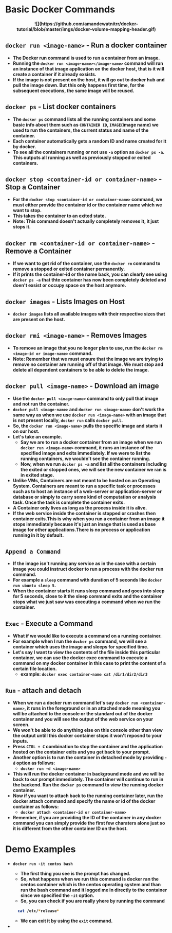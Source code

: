<p align="justify">
<strong>

# Basic Docker Commands

<center>
![](https://github.com/amandewatnitrr/docker-tutorial/blob/master/imgs/docker-volume-mapping-header.gif)
</center>

## `docker run <image-name>` - Run a docker container

- The Docker run command is used to run a container from an  image.
- Running the `docker run <image-name></image-name>` command will run an instance of that image application on the docker host, that is it will create a container if it already exsists.
- If the image is not present on the host, it will go out to docker hub and pull the image down. But this only happens first time, for the subsequent executions, the same image will be reused.

## `docker ps` - List docker containers

- The `docker ps` command lists all the running containers and some basic info about them such as `CONTAINER ID`, `IMAGE`(image name) we used to run the containers, the current status and name of the container.
- Each container automatically gets a random ID and name created for it by docker.
- To see all the containers running or not use `-a` option as `docker ps -a`. This outputs all running as well as previously stopped or exited containers.

## `docker stop <container-id or container-name>` - Stop a Container

- For the `docker stop <container-id or container-name>` command, we must either provide the container id or the container name which we want to stop.
- This takes the container to an exited state.
- Note: This command doesn't actually completely removes it, it just stops it.

## `docker rm <container-id or container-name>` - Remove a Container

- If we want to get rid of the container, use the `docker rm` command to remove a stopped or exited container permanently.
- If it prints the container-id or the name back, you can clearly see using `docker ps -a` that thte container has now been completely deleted and doen't exsist or occupy space on the host anymore.

## `docker images` - Lists Images on Host

- `docker images` lists all available images with their respective sizes that are present on the host.

## `docker rmi <image-name>` - Removes Images

- To remove an image that you no longer plan to use, run the `docker rm <image-id or image-name>` command.
- Note: Remember that we must ensure that the image we are trying to remove no container are running off of that image. We must stop and delete all dependent containers to be able to delete the image.

## `docker pull <image-name>` - Download an image

- Use the `docker pull <image-name>` command to only pull that image and not run the container.
- `docker pull <image-name>` and `docker run <image-name>` don't work the same way as when we use `docker run <image-name>` with an image that is not present locally, `docker run` calls `docker pull`.
- So, the `docker run <image-name>` pulls the specific image and starts it on our host.
- Let's take an example.
  - Say we are to run a docker container from an image when we run `docker run <image-name>` command, it runs an instance of the specified image and exits immediately. If we were to list the running containers, we wouldn't see the container running.
  - Now, when we run `docker ps -a` and list all the containers including the exited or stopped ones, we will see the new container we ran is in exited stage.
- Unlike VMs, Containers are not meant to be hosted on an Operating System. Containers are meant to run a specific task or processes such as to host an instance of a web-server or application-server or database or simply to carry some kind of computation or analysis task. Once the task is complete the container exits.
- A Container only lives as long as the process inside it is alive.
- If the web service inside the container is stopped or crashes then container exits.This is why when you run a container from an image it stops immediately because it's just an image that is used as base image for other applications.There is no process or application running in it by default.

## `Append a Command`

- If the image isn't running any service as in the case with a certain image you could instruct docker to run a process with the docker run command.
- For example a `sleep` command with duration of 5 seconds like `docker run ubuntu sleep 5`.
- When the container starts it runs sleep command and goes into sleep for 5 seconds, close to it the sleep command exits and the container stops what we just saw was executing a command when we run the container.

## `Exec` - Execute a Command

- What if we would like to execute a command on a running container.
- For example when I run the `docker ps` command, we will see a container which uses the image and sleeps for specified time.
- Let's say I want to view the contents of the file inside this particular container, we can use the docker exec command to execute a command on my docker container in this case to print the content of a certain file location.
  - example:
    `docker exec container-name cat /dir1/dir2/dir3`

## `Run` - attach and detach

- When we run a docker rum command let's say `docker run <container-name>`, it runs in the foreground or in an attached mode meaning you will be attached to the console or the standard out of the docker container and you will see the output of the web service on your screen.
- We won't be able to do anything else on this console other than view the output untill this docker container stops it won't reposnd to your inputs.
- Press `CTRL + C` combination to stop the container and the application hosted on the container exits and you get back to your prompt.
- Another option is to run the container in detached mode by providing `-d` option as follows:
  - `docker run -d <image-name>`
- This will run the docker container in background mode and we will be back to our prompt immediately. The container will continue to run in the backend. Run the `docker ps` command to view the running docker container.
- Now if you want to attach back to the running container later, run the docker attach command and specify the name or id of the docker container as follows:
  - `docker attach <container-id or container-name>`
- Remember, if you are providing the ID of the container in any docker command  you can simply provide the first few charaters alone just so it is different from the other container ID on the host.

# Demo Examples

- `docker run -it centos bash`
  - The first thing you see is the prompt has changed.
  - So, what happens when we run this command is docker ran the centos container which is the centos operating system and than run the bash command and it logged me in directly to the container since we specified the `-it` option.
  - So, you can check if you are really yhere by running the command

  ```bash
    cat /etc/*release*    
  ```

  - We can exit it by using the `exit` command.

- 

</strong>
</p>
